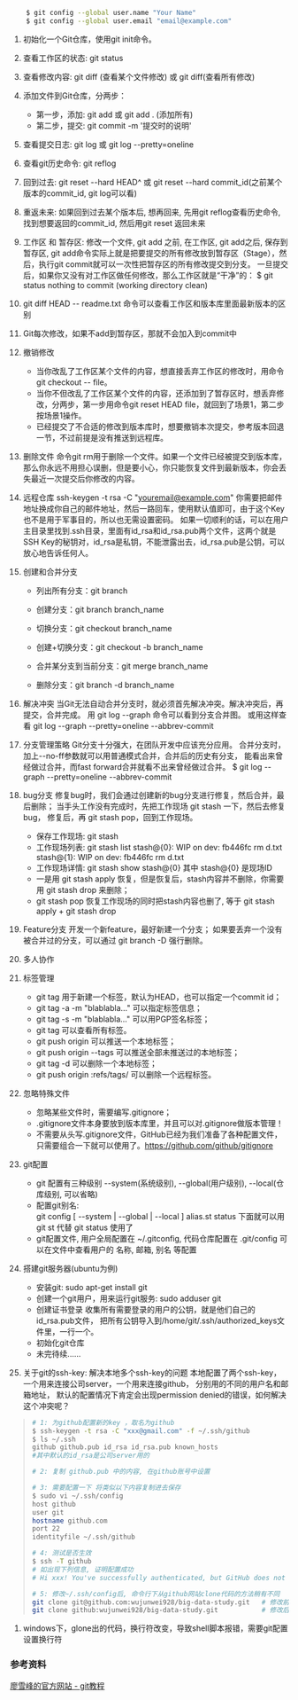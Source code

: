 ```bash
    $ git config --global user.name "Your Name"
    $ git config --global user.email "email@example.com"
```

1. 初始化一个Git仓库，使用git init命令。


1. 查看工作区的状态: git status


1. 查看修改内容: git diff <file>(查看某个文件修改)  或  git diff(查看所有修改)


1. 添加文件到Git仓库，分两步：
    * 第一步，添加: git add <file1> <file2> <file3>  或 git add . (添加所有)
    * 第二步，提交: git commit -m '提交时的说明'


1. 查看提交日志: git log  或  git log --pretty=oneline


1. 查看git历史命令: git reflog


1. 回到过去: git reset --hard HEAD^   或   git reset --hard commit_id(之前某个版本的commit_id, git log可以看) 


1. 重返未来: 如果回到过去某个版本后, 想再回来, 先用git reflog查看历史命令, 找到想要返回的commit_id, 然后用git reset 返回未来


1. 工作区 和 暂存区: 修改一个文件, git add 之前, 在工作区, git add之后, 保存到暂存区, git add命令实际上就是把要提交的所有修改放到暂存区（Stage），然后，执行git commit就可以一次性把暂存区的所有修改提交到分支。
一旦提交后，如果你又没有对工作区做任何修改，那么工作区就是“干净”的：
$ git status
nothing to commit (working directory clean)


1. git diff HEAD -- readme.txt 命令可以查看工作区和版本库里面最新版本的区别


1. Git每次修改，如果不add到暂存区，那就不会加入到commit中


1. 撤销修改
    * 当你改乱了工作区某个文件的内容，想直接丢弃工作区的修改时，用命令git checkout -- file。
    * 当你不但改乱了工作区某个文件的内容，还添加到了暂存区时，想丢弃修改，分两步，第一步用命令git reset HEAD file，就回到了场景1，第二步按场景1操作。
    * 已经提交了不合适的修改到版本库时，想要撤销本次提交，参考版本回退一节，不过前提是没有推送到远程库。


1. 删除文件
    命令git rm用于删除一个文件。如果一个文件已经被提交到版本库，那么你永远不用担心误删，但是要小心，你只能恢复文件到最新版本，你会丢失最近一次提交后你修改的内容。


1. 远程仓库
    ssh-keygen -t rsa -C "youremail@example.com"
    你需要把邮件地址换成你自己的邮件地址，然后一路回车，使用默认值即可，由于这个Key也不是用于军事目的，所以也无需设置密码。
    如果一切顺利的话，可以在用户主目录里找到.ssh目录，里面有id_rsa和id_rsa.pub两个文件，这两个就是SSH Key的秘钥对，id_rsa是私钥，不能泄露出去，id_rsa.pub是公钥，可以放心地告诉任何人。


1. 创建和合并分支
    * 列出所有分支：git branch

    * 创建分支：git branch branch_name

    * 切换分支：git checkout branch_name

    * 创建+切换分支：git checkout -b branch_name

    * 合并某分支到当前分支：git merge branch_name

    * 删除分支：git branch -d branch_name


1. 解决冲突
    当Git无法自动合并分支时，就必须首先解决冲突。解决冲突后，再提交，合并完成。
    用 git log --graph 命令可以看到分支合并图。
    或用这样查看 git log --graph --pretty=oneline --abbrev-commit 


1. 分支管理策略
    Git分支十分强大，在团队开发中应该充分应用。
    合并分支时，加上--no-ff参数就可以用普通模式合并，合并后的历史有分支，
    能看出来曾经做过合并，而fast forward合并就看不出来曾经做过合并。
    $ git log --graph --pretty=oneline --abbrev-commit


1. bug分支
    修复bug时，我们会通过创建新的bug分支进行修复，然后合并，最后删除；
    当手头工作没有完成时，先把工作现场 git stash 一下，然后去修复bug，
    修复后，再 git stash pop，回到工作现场。
    * 保存工作现场: git stash
    * 工作现场列表: git stash list
      stash@{0}: WIP on dev: fb446fc rm d.txt
      stash@{1}: WIP on dev: fb446fc rm d.txt
    * 工作现场详情: git stash show stash@{0}   其中 stash@{0} 是现场ID 
    * 一是用 git stash apply 恢复，但是恢复后，stash内容并不删除，你需要用 git stash drop 来删除；
    * git stash pop  恢复工作现场的同时把stash内容也删了,  等于 git stash apply + git stash drop


1. Feature分支
    开发一个新feature，最好新建一个分支；
    如果要丢弃一个没有被合并过的分支，可以通过 git branch -D <name> 强行删除。


1. 多人协作


1. 标签管理
    * git tag <name>用于新建一个标签，默认为HEAD，也可以指定一个commit id；
    * git tag -a <tagname> -m "blablabla..." 可以指定标签信息；
    * git tag -s <tagname> -m "blablabla..." 可以用PGP签名标签；
    * git tag 可以查看所有标签。
    * git push origin <tagname> 可以推送一个本地标签；
    * git push origin --tags 可以推送全部未推送过的本地标签；
    * git tag -d <tagname> 可以删除一个本地标签；
    * git push origin :refs/tags/<tagname> 可以删除一个远程标签。


1. 忽略特殊文件
    * 忽略某些文件时，需要编写.gitignore；
    * .gitignore文件本身要放到版本库里，并且可以对.gitignore做版本管理！
    * 不需要从头写.gitignore文件，GitHub已经为我们准备了各种配置文件，只需要组合一下就可以使用了。https://github.com/github/gitignore


1. git配置
    * git 配置有三种级别  --system(系统级别), --global(用户级别), --local(仓库级别, 可以省略)
    * 配置git别名:  
      git config [ --system | --global | --local ] alias.st status
      下面就可以用 git st 代替 git status 使用了
    * git配置文件,  用户全局配置在  ~/.gitconfig, 代码仓库配置在 .git/config
      可以在文件中查看用户的 名称, 邮箱, 别名 等配置


1. 搭建git服务器(ubuntu为例)
    * 安装git: sudo apt-get install git
    * 创建一个git用户，用来运行git服务: sudo adduser git
    * 创建证书登录
      收集所有需要登录的用户的公钥，就是他们自己的id_rsa.pub文件，
      把所有公钥导入到/home/git/.ssh/authorized_keys文件里，一行一个。
    * 初始化git仓库
    * 未完待续......


1. 关于git的ssh-key: 解决本地多个ssh-key的问题
    本地配置了两个ssh-key，一个用来连接公司server，一个用来连接github，
    分别用的不同的用户名和邮箱地址，
    默认的配置情况下肯定会出现permission denied的错误，如何解决这个冲突呢？

>```bash
># 1: 为github配置新的key ，取名为github
>$ ssh-keygen -t rsa -C "xxx@gmail.com" -f ~/.ssh/github
>$ ls ~/.ssh
>github github.pub id_rsa id_rsa.pub known_hosts
>#其中默认的id_rsa是公司server用的
>
># 2: 复制 github.pub 中的内容, 在github账号中设置
>
># 3: 需要配置一下 将类似以下内容复制进去保存
>$ sudo vi ~/.ssh/config
>host github
>user git
>hostname github.com
>port 22
>identityfile ~/.ssh/github
>
># 4: 测试是否生效
>$ ssh -T github
># 如出现下列信息, 证明配置成功
># Hi xxx! You've successfully authenticated, but GitHub does not provide shell access.
>
># 5: 修改~/.ssh/config后, 命令行下从github网站clone代码的方法稍有不同
>git clone git@github.com:wujunwei928/big-data-study.git   # 修改前clone方法
>git clone github:wujunwei928/big-data-study.git           # 修改后clone方法
>
>```



1. windows下，glone出的代码，换行符改变，导致shell脚本报错，需要git配置设置换行符



### 参考资料
[廖雪峰的官方网站 - git教程](http://www.liaoxuefeng.com/wiki/0013739516305929606dd18361248578c67b8067c8c017b000)





































